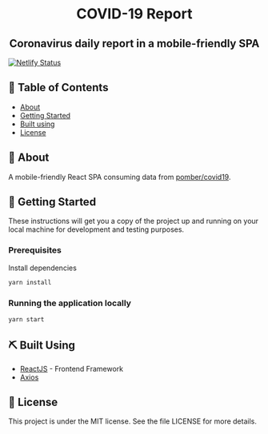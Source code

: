 <h1 align="center">COVID-19 Report</h1>

<h2 align="center">Coronavirus daily report in a mobile-friendly SPA</h2>

[![Netlify Status](https://api.netlify.com/api/v1/badges/d4376f02-84ac-4419-9fc0-0f6b9c8ca252/deploy-status)](https://app.netlify.com/sites/covid19-report/deploys)

## :page_facing_up: Table of Contents

- [About](#about)
- [Getting Started](#getting_started)
- [Built using](#built_using)
- [License](#license)

## 🧐 About <a name = "about"></a>

A mobile-friendly React SPA consuming data from <a href="https://github.com/pomber/covid19/">pomber/covid19</a>.

## 🏁 Getting Started <a name = "getting_started"></a>

These instructions will get you a copy of the project up and running on your local machine for development and testing purposes.

### Prerequisites

Install dependencies

```sh
yarn install
```

### Running the application locally

```sh
yarn start
```

## ⛏️ Built Using <a name = "built_using"></a>

- [ReactJS](https://reactjs.org/) - Frontend Framework
- [Axios](https://github.com/axios/axios)

## :memo: License <a name = "license"></a>

This project is under the MIT license. See the file LICENSE for more details.
